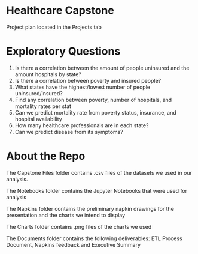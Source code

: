 # Healthcare Capstone
Project plan located in the Projects tab

# Exploratory Questions
  1. Is there a correlation between the amount of people uninsured and the amount hospitals by state?
  2. Is there a correlation between poverty and insured people?
  3. What states have the highest/lowest number of people uninsured/insured?
  4. Find any correlation between poverty, number of hospitals, and mortality rates per stat
  5. Can we predict mortality rate from poverty status, insurance, and hospital availability
  6. How many healthcare professionals are in each state?
  7. Can we predict disease from its symptoms?

# About the Repo
The Capstone Files folder contains .csv files of the datasets we used in our analysis.

The Notebooks folder contains the Jupyter Notebooks that were used for analysis

The Napkins folder contains the preliminary napkin drawings for the presentation and the charts we intend to display

The Charts folder contains .png files of the charts we used

The Documents folder contains the following deliverables: ETL Process Document, Napkins feedback and Executive Summary
